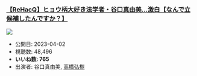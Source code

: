 ### [【ReHacQ】ヒョウ柄大好き法学者・谷口真由美…激白【なんで立候補したんですか？】](https://www.youtube.com/watch?v=Nkus0A5CNwk)
[![](https://img.youtube.com/vi/Nkus0A5CNwk/hqdefault.jpg)](https://www.youtube.com/watch?v=Nkus0A5CNwk)
-   公開日: 2023-04-02
-   視聴数: 48,496
-   **いいね数: 765**
-   出演者: 谷口真由美, [高橋弘樹](/rehacq_fan/people/高橋弘樹 "wikilink")
